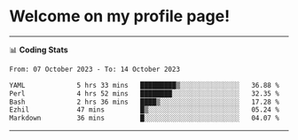 # Welcome on my profile page!
<!-- print(("dralla"[::-1]+"s").capitalize()) -->

<!-- ---
👨🏻‍💻 **Busy With**
* Learning new Skills.
* Building small Projects.
* Being helpful. -->

---
📊 **Coding Stats**
<!--START_SECTION:waka-->

```txt
From: 07 October 2023 - To: 14 October 2023

YAML             5 hrs 33 mins   █████████▒░░░░░░░░░░░░░░░   36.88 %
Perl             4 hrs 52 mins   ████████░░░░░░░░░░░░░░░░░   32.35 %
Bash             2 hrs 36 mins   ████▒░░░░░░░░░░░░░░░░░░░░   17.28 %
Ezhil            47 mins         █▒░░░░░░░░░░░░░░░░░░░░░░░   05.24 %
Markdown         36 mins         █░░░░░░░░░░░░░░░░░░░░░░░░   04.07 %
```

<!--END_SECTION:waka-->
---
